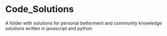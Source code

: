 # Code_Solutions
A folder with solutions for personal betterment 
and community knowledge
solutions written in javascript and python

